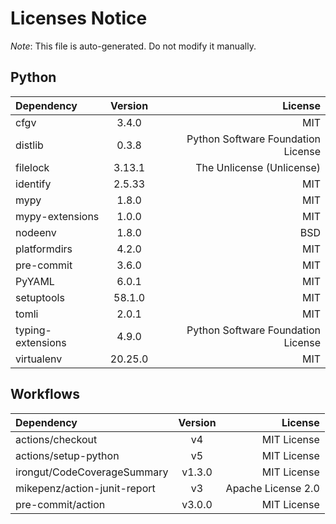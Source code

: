 # Licenses Notice
*Note*: This file is auto-generated. Do not modify it manually.
## Python
| Dependency | Version | License |
|:-----------|:-------:|--------:|
|cfgv|3.4.0|MIT|
|distlib|0.3.8|Python Software Foundation License|
|filelock|3.13.1|The Unlicense (Unlicense)|
|identify|2.5.33|MIT|
|mypy|1.8.0|MIT|
|mypy-extensions|1.0.0|MIT|
|nodeenv|1.8.0|BSD|
|platformdirs|4.2.0|MIT|
|pre-commit|3.6.0|MIT|
|PyYAML|6.0.1|MIT|
|setuptools|58.1.0|MIT|
|tomli|2.0.1|MIT|
|typing-extensions|4.9.0|Python Software Foundation License|
|virtualenv|20.25.0|MIT|
## Workflows
| Dependency | Version | License |
|:-----------|:-------:|--------:|
|actions/checkout|v4|MIT License|
|actions/setup-python|v5|MIT License|
|irongut/CodeCoverageSummary|v1.3.0|MIT License|
|mikepenz/action-junit-report|v3|Apache License 2.0|
|pre-commit/action|v3.0.0|MIT License|
